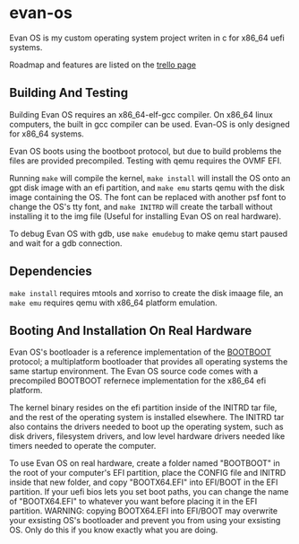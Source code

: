 # evan-os
Evan OS is my custom operating system project writen in c for x86_64 uefi systems.

Roadmap and features are listed on the [trello page](https://trello.com/b/62egCB1G/evan-os-devlopment-board) 

## Building And Testing

Building Evan OS requires an x86_64-elf-gcc compiler. On x86_64 linux computers, the built in gcc compiler can be used. Evan-OS is only designed for x86_64 systems. 

Evan OS boots using the bootboot protocol, but due to build problems the files are provided precompiled. Testing with qemu requires the OVMF EFI.

Running `make` will compile the kernel, `make install` will install the OS onto an gpt disk image with an efi partition, and `make emu` starts qemu with the disk image containing the OS. The font can be replaced with another psf font to change the OS's tty font, and `make INITRD` will create the tarball without installing it to the img file (Useful for installing Evan OS on real hardware).

To debug Evan OS with gdb, use `make emudebug` to make qemu start paused and wait for a gdb connection.

## Dependencies

`make install` requires mtools and xorriso to create the disk imaage file, an `make emu` requires qemu with x86_64 platform emulation.

## Booting And Installation On Real Hardware

Evan OS's bootloader is a reference implementation of the [BOOTBOOT](https://gitlab.com/bztsrc/bootboot) protocol; a multiplatform bootloader that provides all operating systems the same startup environment. The Evan OS source code comes with a precompiled BOOTBOOT refernece implementation for the x86_64 efi platform. 

The kernel binary resides on the efi partition inside of the INITRD tar file, and the rest of the operating system is installed elsewhere. The INITRD tar also contains the drivers needed to boot up the operating system, such as disk drivers, filesystem drivers, and low level hardware drivers needed like timers needed to operate the computer.

To use Evan OS on real hardware, create a folder named "BOOTBOOT" in the root of your computer's EFI partition, place the CONFIG file and INITRD inside that new folder, and copy "BOOTX64.EFI" into EFI/BOOT in the EFI partition. If your uefi bios lets you set boot paths, you can change the name of "BOOTX64.EFI" to whatever you want before placing it in the EFI partition.
WARNING: copying BOOTX64.EFI into EFI/BOOT may overwrite your exsisting OS's bootloader and prevent you from using your exsisting OS. Only do this if you know exactly what you are doing.
